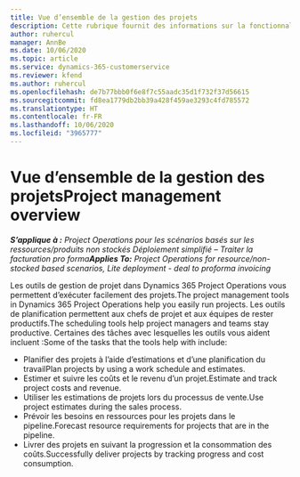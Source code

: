 ```yaml
---
title: Vue d’ensemble de la gestion des projets
description: Cette rubrique fournit des informations sur la fonctionnalité Gestion de projets dans Dynamics 365 Project Operations.
author: ruhercul
manager: AnnBe
ms.date: 10/06/2020
ms.topic: article
ms.service: dynamics-365-customerservice
ms.reviewer: kfend
ms.author: ruhercul
ms.openlocfilehash: de7b77bbb0f6e8f7c55aadc35d1f732f37d56615
ms.sourcegitcommit: fd8ea1779db2bb39a428f459ae3293c4fd785572
ms.translationtype: HT
ms.contentlocale: fr-FR
ms.lasthandoff: 10/06/2020
ms.locfileid: "3965777"
---
```

# <a name="project-management-overview"></a><span data-ttu-id="a0869-103">Vue d’ensemble de la gestion des projets</span><span class="sxs-lookup"><span data-stu-id="a0869-103">Project management overview</span></span>

<span data-ttu-id="a0869-104">_**S’applique à :** Project Operations pour les scénarios basés sur les ressources/produits non stockés Déploiement simplifié – Traiter la facturation pro forma_</span><span class="sxs-lookup"><span data-stu-id="a0869-104">_**Applies To:** Project Operations for resource/non-stocked based scenarios, Lite deployment - deal to proforma invoicing_</span></span>

<span data-ttu-id="a0869-105">Les outils de gestion de projet dans Dynamics 365 Project Operations vous permettent d’exécuter facilement des projets.</span><span class="sxs-lookup"><span data-stu-id="a0869-105">The project management tools in Dynamics 365 Project Operations help you easily run projects.</span></span> <span data-ttu-id="a0869-106">Les outils de planification permettent aux chefs de projet et aux équipes de rester productifs.</span><span class="sxs-lookup"><span data-stu-id="a0869-106">The scheduling tools help project managers and teams stay productive.</span></span> <span data-ttu-id="a0869-107">Certaines des tâches avec lesquelles les outils vous aident incluent :</span><span class="sxs-lookup"><span data-stu-id="a0869-107">Some of the tasks that the tools help with include:</span></span>

- <span data-ttu-id="a0869-108">Planifier des projets à l’aide d’estimations et d’une planification du travail</span><span class="sxs-lookup"><span data-stu-id="a0869-108">Plan projects by using a work schedule and estimates.</span></span>
- <span data-ttu-id="a0869-109">Estimer et suivre les coûts et le revenu d’un projet.</span><span class="sxs-lookup"><span data-stu-id="a0869-109">Estimate and track project costs and revenue.</span></span>
- <span data-ttu-id="a0869-110">Utiliser les estimations de projets lors du processus de vente.</span><span class="sxs-lookup"><span data-stu-id="a0869-110">Use project estimates during the sales process.</span></span>
- <span data-ttu-id="a0869-111">Prévoir les besoins en ressources pour les projets dans le pipeline.</span><span class="sxs-lookup"><span data-stu-id="a0869-111">Forecast resource requirements for projects that are in the pipeline.</span></span>
- <span data-ttu-id="a0869-112">Livrer des projets en suivant la progression et la consommation des coûts.</span><span class="sxs-lookup"><span data-stu-id="a0869-112">Successfully deliver projects by tracking progress and cost consumption.</span></span>
